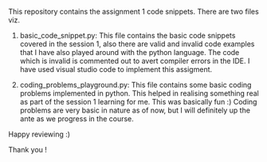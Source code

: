 This repository contains the assignment 1 code snippets. There are two files viz.

1. basic_code_snippet.py: This file contains the basic code snippets covered in the session 1, also there are valid and invalid code examples that I have also played around with the python language. The code which is invalid is commented out to avert compiler errors in the IDE. I have used visual studio code to implement this assigment.

2. coding_problems_playground.py: This file contains some basic coding problems implemented in python. This helped in realising something real as part of the session 1 learning for me. This was basically fun :) Coding problems are very basic in nature as of now, but I will definitely up the ante as we progress in the course.

Happy reviewing :) 

Thank you !

